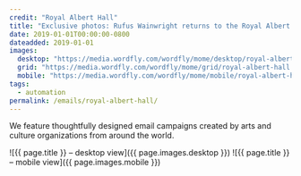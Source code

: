 ```yaml
---
credit: "Royal Albert Hall"
title: "Exclusive photos: Rufus Wainwright returns to the Royal Albert Hall"
date: 2019-01-01T00:00:00-0800
dateadded: 2019-01-01
images:
  desktop: "https://media.wordfly.com/wordfly/mome/desktop/royal-albert-hall.jpg"
  grid: "https://media.wordfly.com/wordfly/mome/grid/royal-albert-hall.jpg"
  mobile: "https://media.wordfly.com/wordfly/mome/mobile/royal-albert-hall.jpg"
tags:
  - automation
permalink: /emails/royal-albert-hall/
---
```

We feature thoughtfully designed email campaigns created by arts and culture organizations from around the world.

![{{ page.title }} – desktop view]({{ page.images.desktop }})
![{{ page.title }} – mobile view]({{ page.images.mobile }})
